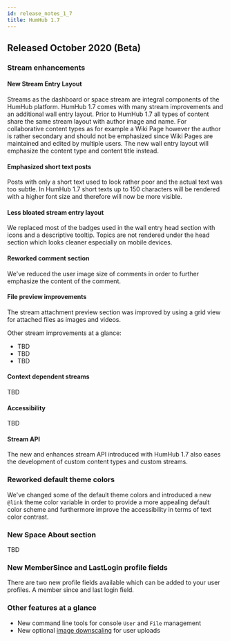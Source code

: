 ```yaml
---
id: release_notes_1_7
title: HumHub 1.7
---
```


## Released October 2020 (Beta)

### Stream enhancements

#### New Stream Entry Layout

Streams as the dashboard or space stream are integral components of the HumHub platform. HumHub 1.7 comes with many 
stream improvements and an additional wall entry layout. Prior to HumHub 1.7 all types of content share the same 
stream layout with author image and name. For collaborative content types as for example a Wiki Page however the author
is rather secondary and should not be emphasized since Wiki Pages are maintained and edited by multiple users. The new
wall entry layout will emphasize the content type and content title instead.

#### Emphasized short text posts

Posts with only a short text used to look rather poor and the actual text was too subtle. In HumHub 1.7 short texts up to
150 characters will be rendered with a higher font size and therefore will now be more visible.

#### Less bloated stream entry layout

We replaced most of the badges used in the wall entry head section with icons and a descriptive tooltip. Topics are
not rendered under the head section which looks cleaner especially on mobile devices.

#### Reworked comment section

We've reduced the user image size of comments in order to further emphasize the content of the comment.

#### File preview improvements

The stream attachment preview section was improved by using a grid view for attached files as images and videos.

Other stream improvements at a glance:

 - TBD
 - TBD
 - TBD

#### Context dependent streams

TBD

#### Accessibility

TBD

#### Stream API

The new and enhances stream API introduced with HumHub 1.7 also eases the development of custom content types and custom streams.

### Reworked default theme colors

We've changed some of the default theme colors and introduced a new `@link` theme color variable in order to provide
a more appealing default color scheme and furthermore improve the accessibility in terms of text color contrast.

### New Space About section

TBD

### New MemberSince and LastLogin profile fields

There are two new profile fields available which can be added to your user profiles. A member since and last login field.

### Other features at a glance

- New command line tools for console `User` and `File` management
- New optional [image downscaling](../../admin/uploads.md#compression--downscaling) for user uploads
